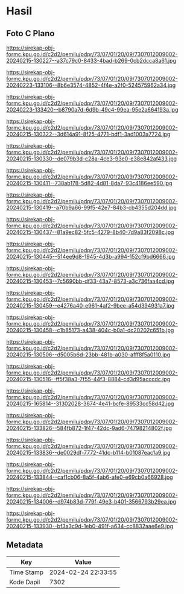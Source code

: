 # Hasil

## Foto C Plano

https://sirekap-obj-formc.kpu.go.id/c2d2/pemilu/pdpr/73/07/01/20/09/7307012009002-20240215-130227--a37c79c0-8433-4bad-b269-0cb2dcca8a61.jpg

https://sirekap-obj-formc.kpu.go.id/c2d2/pemilu/pdpr/73/07/01/20/09/7307012009002-20240223-133106--8b6e3574-4852-4f4e-a2f0-524575962a34.jpg

https://sirekap-obj-formc.kpu.go.id/c2d2/pemilu/pdpr/73/07/01/20/09/7307012009002-20240223-133420--b8790a7d-6d9b-49c4-99ea-95e2a664193a.jpg

https://sirekap-obj-formc.kpu.go.id/c2d2/pemilu/pdpr/73/07/01/20/09/7307012009002-20240215-130322--3d614a91-8f25-4771-bdf1-3ad1003a7724.jpg

https://sirekap-obj-formc.kpu.go.id/c2d2/pemilu/pdpr/73/07/01/20/09/7307012009002-20240215-130330--de079b3d-c28a-4ce3-93e0-e38e842af433.jpg

https://sirekap-obj-formc.kpu.go.id/c2d2/pemilu/pdpr/73/07/01/20/09/7307012009002-20240215-130411--738ab178-5d82-4d81-8da7-93c4186ee590.jpg

https://sirekap-obj-formc.kpu.go.id/c2d2/pemilu/pdpr/73/07/01/20/09/7307012009002-20240215-130419--a70b9a66-99f5-42e7-84b3-cb4355d204dd.jpg

https://sirekap-obj-formc.kpu.go.id/c2d2/pemilu/pdpr/73/07/01/20/09/7307012009002-20240215-130437--81a9ec82-5fc5-4279-8b40-7d9a83f2098c.jpg

https://sirekap-obj-formc.kpu.go.id/c2d2/pemilu/pdpr/73/07/01/20/09/7307012009002-20240215-130445--514ee9d8-1945-4d3b-a994-152cf9bd6666.jpg

https://sirekap-obj-formc.kpu.go.id/c2d2/pemilu/pdpr/73/07/01/20/09/7307012009002-20240215-130453--7c5690bb-df33-43a7-8573-a3c736faa4cd.jpg

https://sirekap-obj-formc.kpu.go.id/c2d2/pemilu/pdpr/73/07/01/20/09/7307012009002-20240215-130459--e4276a40-e961-4af2-9bee-a54d394931a7.jpg

https://sirekap-obj-formc.kpu.go.id/c2d2/pemilu/pdpr/73/07/01/20/09/7307012009002-20240215-130458--c1b85173-a438-404c-b0a1-dc20202c651b.jpg

https://sirekap-obj-formc.kpu.go.id/c2d2/pemilu/pdpr/73/07/01/20/09/7307012009002-20240215-130506--d5005b6d-23bb-481b-a030-afff8f5a0110.jpg

https://sirekap-obj-formc.kpu.go.id/c2d2/pemilu/pdpr/73/07/01/20/09/7307012009002-20240215-130516--ff5f38a3-7f55-44f3-8884-cd3d95acccdc.jpg

https://sirekap-obj-formc.kpu.go.id/c2d2/pemilu/pdpr/73/07/01/20/09/7307012009002-20240215-165814--31302028-3674-4e41-bcfe-89533cc58d42.jpg

https://sirekap-obj-formc.kpu.go.id/c2d2/pemilu/pdpr/73/07/01/20/09/7307012009002-20240215-133826--584fb872-1f47-42dc-9ad6-74798214802f.jpg

https://sirekap-obj-formc.kpu.go.id/c2d2/pemilu/pdpr/73/07/01/20/09/7307012009002-20240215-133836--de0029df-7772-41dc-b114-b01087eac1a9.jpg

https://sirekap-obj-formc.kpu.go.id/c2d2/pemilu/pdpr/73/07/01/20/09/7307012009002-20240215-133844--caf1cb06-8a5f-4ab6-afe0-e69cb0a66928.jpg

https://sirekap-obj-formc.kpu.go.id/c2d2/pemilu/pdpr/73/07/01/20/09/7307012009002-20240215-134006--d974b83d-779f-49e3-b401-3566793b29ea.jpg

https://sirekap-obj-formc.kpu.go.id/c2d2/pemilu/pdpr/73/07/01/20/09/7307012009002-20240215-133930--bf3a3c9d-1eb0-491f-a634-cc8832aae6e9.jpg


## Metadata

| Key        | Value               |
| ---------- | ------------------- |
| Time Stamp | 2024-02-24 22:33:55 |
| Kode Dapil | 7302                |



